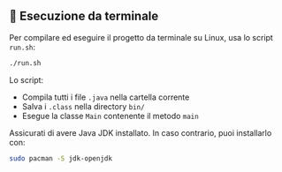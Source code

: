 ## 🔧 Esecuzione da terminale

Per compilare ed eseguire il progetto da terminale su Linux, usa lo script `run.sh`:

```bash
./run.sh
```

Lo script:

* Compila tutti i file `.java` nella cartella corrente
* Salva i `.class` nella directory `bin/`
* Esegue la classe `Main` contenente il metodo `main`

Assicurati di avere Java JDK installato. In caso contrario, puoi installarlo con:

```bash
sudo pacman -S jdk-openjdk
```
